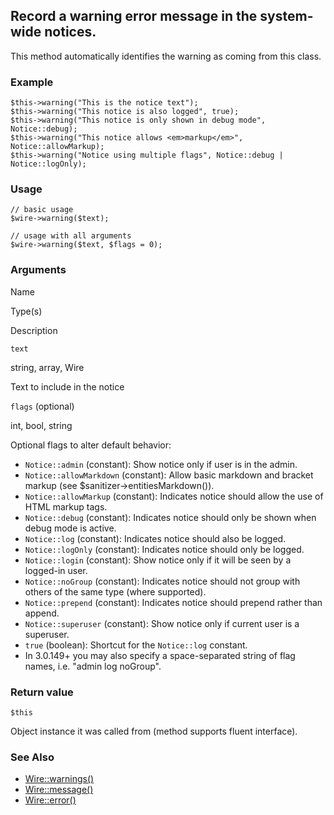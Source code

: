 Record a warning error message in the system-wide notices.
----------------------------------------------------------

This method automatically identifies the warning as coming from this class.

### Example

    $this->warning("This is the notice text");
    $this->warning("This notice is also logged", true);
    $this->warning("This notice is only shown in debug mode", Notice::debug);
    $this->warning("This notice allows <em>markup</em>", Notice::allowMarkup);
    $this->warning("Notice using multiple flags", Notice::debug | Notice::logOnly);

### Usage

    // basic usage
    $wire->warning($text);
    
    // usage with all arguments
    $wire->warning($text, $flags = 0);

### Arguments

Name

Type(s)

Description

`text`

string, array, Wire

Text to include in the notice

`flags` (optional)

int, bool, string

Optional flags to alter default behavior:

*   `Notice::admin` (constant): Show notice only if user is in the admin.
*   `Notice::allowMarkdown` (constant): Allow basic markdown and bracket markup (see $sanitizer->entitiesMarkdown()).
*   `Notice::allowMarkup` (constant): Indicates notice should allow the use of HTML markup tags.
*   `Notice::debug` (constant): Indicates notice should only be shown when debug mode is active.
*   `Notice::log` (constant): Indicates notice should also be logged.
*   `Notice::logOnly` (constant): Indicates notice should only be logged.
*   `Notice::login` (constant): Show notice only if it will be seen by a logged-in user.
*   `Notice::noGroup` (constant): Indicates notice should not group with others of the same type (where supported).
*   `Notice::prepend` (constant): Indicates notice should prepend rather than append.
*   `Notice::superuser` (constant): Show notice only if current user is a superuser.
*   `true` (boolean): Shortcut for the `Notice::log` constant.
*   In 3.0.149+ you may also specify a space-separated string of flag names, i.e. "admin log noGroup".

### Return value

`$this`

Object instance it was called from (method supports fluent interface).

### See Also

*   [Wire::warnings()](/api/ref/wire/warnings/)
*   [Wire::message()](/api/ref/wire/message/)
*   [Wire::error()](/api/ref/wire/error/)

